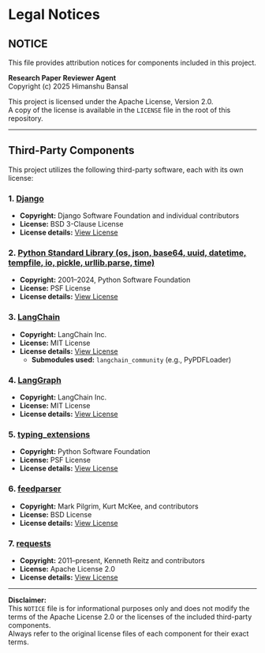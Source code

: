 # Legal Notices

## NOTICE

This file provides attribution notices for components included in this project.

**Research Paper Reviewer Agent**  
Copyright (c) 2025 Himanshu Bansal

This project is licensed under the Apache License, Version 2.0.  
A copy of the license is available in the `LICENSE` file in the root of this repository.

---

## Third-Party Components

This project utilizes the following third-party software, each with its own license:

### 1. [Django](https://www.djangoproject.com/)
- **Copyright:** Django Software Foundation and individual contributors  
- **License:** BSD 3-Clause License  
- **License details:** [View License](https://github.com/django/django/blob/main/LICENSE)

### 2. [Python Standard Library (os, json, base64, uuid, datetime, tempfile, io, pickle, urllib.parse, time)](https://www.python.org/)
- **Copyright:** 2001–2024, Python Software Foundation  
- **License:** PSF License  
- **License details:** [View License](https://docs.python.org/3/license.html)

### 3. [LangChain](https://github.com/langchain-ai/langchain)  
- **Copyright:** LangChain Inc.  
- **License:** MIT License  
- **License details:** [View License](https://github.com/langchain-ai/langchain/blob/master/LICENSE)
  - **Submodules used:** `langchain_community` (e.g., PyPDFLoader)

### 4. [LangGraph](https://github.com/langchain-ai/langgraph)  
- **Copyright:** LangChain Inc.  
- **License:** MIT License  
- **License details:** [View License](https://github.com/langchain-ai/langgraph/blob/main/LICENSE)

### 5. [typing_extensions](https://github.com/python/typing_extensions)  
- **Copyright:** Python Software Foundation  
- **License:** PSF License  
- **License details:** [View License](https://github.com/python/typing_extensions/blob/main/LICENSE)

### 6. [feedparser](https://github.com/kurtmckee/feedparser)  
- **Copyright:** Mark Pilgrim, Kurt McKee, and contributors  
- **License:** BSD License  
- **License details:** [View License](https://github.com/kurtmckee/feedparser/blob/main/LICENSE)

### 7. [requests](https://github.com/psf/requests)  
- **Copyright:** 2011–present, Kenneth Reitz and contributors  
- **License:** Apache License 2.0  
- **License details:** [View License](https://github.com/psf/requests/blob/main/LICENSE)

---

**Disclaimer:**  
This `NOTICE` file is for informational purposes only and does not modify the terms of the Apache License 2.0 or the licenses of the included third-party components.  
Always refer to the original license files of each component for their exact terms.
